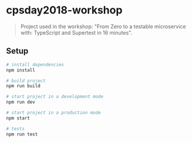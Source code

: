 # cpsday2018-workshop

> Project used in the workshop: "From Zero to a testable microservice with: TypeScript and Supertest in 16 minutes".

## Setup

``` bash
# install dependencies
npm install

# build project
npm run build

# start project in a development mode
npm run dev

# start project in a production mode
npm start

# tests
npm run test

```